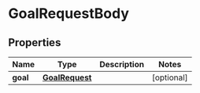 

# GoalRequestBody


## Properties

| Name | Type | Description | Notes |
|------------ | ------------- | ------------- | -------------|
|**goal** | [**GoalRequest**](GoalRequest.md) |  |  [optional] |



